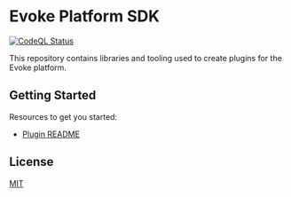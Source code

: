 # Evoke Platform SDK

[![CodeQL Status](https://github.com/Evoke-Platform/evoke-sdk/actions/workflows/github-code-scanning/codeql/badge.svg)](https://github.com/Evoke-Platform/evoke-sdk/actions/workflows/github-code-scanning/codeql)

This repository contains libraries and tooling used to create plugins for the Evoke platform.

## Getting Started

Resources to get you started:

-   [Plugin README](https://github.com/Evoke-Platform/evoke-sdk/blob/main/packages/plugin/README.md)

## License

[MIT](https://github.com/Evoke-Platform/evoke-sdk/blob/main/LICENSE)
